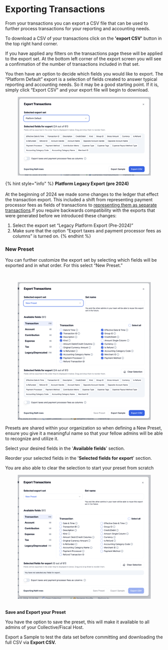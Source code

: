 # Exporting Transactions

From your transactions you can export a CSV file that can be used to further process transactions for your reporting and accounting needs.

To download a CSV of your transactions click on the **'export CSV'** button in the top right hand corner.&#x20;

If you have applied any filters on the transactions page these will be applied to the export set. At the bottom left corner of the export screen you will see a confirmation of the number of transactions included in that set.&#x20;

You then have an option to decide which fields you would like to export. The “Platform Default” export is a selection of fields created to answer typical reporting and accounting needs. So it may be a good starting point. If it is, simply click “Export CSV” and your export file will begin to download.

<figure><img src="../../.gitbook/assets/Screenshot 2024-03-27 at 13.25.50.png" alt=""><figcaption></figcaption></figure>

{% hint style="info" %}
**Platform Legacy Export (pre 2024)**\
\
At the beginning of 2024 we made some changes to the ledger that effect the transaction export. This included a shift from representing payment processor fees as fields of transactions to [representing them as separate transactions](https://docs.opencollective.com/help/product/ledger#separate-payment-processor-fees-and-taxes\\).If you require backwards compatibility with the exports that were generated before we introduced these changes:

1. Select the export set “Legacy Platform Export (Pre-2024)”
2. Make sure that the option “Export taxes and payment processor fees as columns” is turned on.
{% endhint %}

### New Preset&#x20;

You can further customize the export set by selecting which fields will be exported and in what order. For this select “New Preset.”

<figure><img src="../../.gitbook/assets/3d7738f30539c71cc32e60cb4d15342d96ec8a71787afe3622560311a4ff3e2f8c9a9d80ff0d073dca4a92d4d9435243d74422c660dc3e7a215ffc0ac61e586cd3c75b03b0d67ab75c1fe033c650b63ac347e08456b3b3ab4771dcaaa2481b48afd617e2.avif" alt=""><figcaption></figcaption></figure>

<figure><img src="../../.gitbook/assets/Screenshot 2024-03-27 at 13.30.37.png" alt=""><figcaption></figcaption></figure>

Presets are shared within your organization so when defining a New Preset, ensure you give it a meaningful name so that your fellow admins will be able to recognize and utilize it.

Select your desired fields in the '**Available fields**' section.

Reorder your selected fields in the '**Selected fields for export**' section.

You are also able to clear the selection to start your preset from scratch

<figure><img src="../../.gitbook/assets/Screenshot 2024-03-27 at 13.41.16.png" alt=""><figcaption></figcaption></figure>

\
**Save and Export your Preset**&#x20;

You have the option to save the preset, this will make it available to all admins of your Collective/Fiscal Host.&#x20;

Export a Sample to test the data set before committing and downloading the full CSV via **Export CSV.**&#x20;
